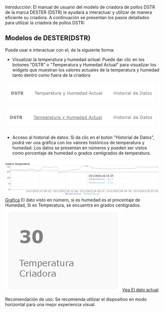 Introducción:
El manual de usuario del modelo de criadora de pollos DSTR de la marca DESTER (DSTR) le ayudará a interactuar y utilizar de manera eficiente su criadora. A continuación se presentan los pasos detallados para utilizar la criadora de pollos DSTR:
## Modelos de DESTER(DSTR)
Puede usar e interactuar con el, de la siguiente forma:

* Visualizar la temperatura y humedad actual: Puede dar clic en los botones "DSTR" o "Temperatura y Humedad Actual" para visualizar los widgets que muestran los valores actuales de la temperatura y humedad tanto dentro como fuera de la criadora

![Cabecera](https://github.com/Zasalast/esp32-incubadora-nex/blob/main/assets/Header.jpg)
![Seleccionar cabecera](https://github.com/Zasalast/esp32-incubadora-nex/blob/main/assets/HeaderSeleccion.jpg)
* Acceso al historial de datos: Si da clic en el botón "Historial de Datos", podrá ver una gráfica con los valores históricos de temperatura y humedad. Los datos se presentan en números y pueden ser vistos como porcentaje de humedad o grados centígrados de temperatura.

![Grafica](https://github.com/Zasalast/esp32-incubadora-nex/blob/main/assets/Grafica.jpg)
[Grafica](https://esp32-incubadora-7hkboj3a9-zasalast.vercel.app/grafica/GraficaHumedad)
El dato visto en número, si es humedad es el procentaje de Humedad, Si es Temperatura, se encuentra en grados centigrados.
![Card](https://github.com/Zasalast/esp32-incubadora-nex/blob/main/assets/card.jpg)
[Vea El dato actual](https://esp32-incubadora-7hkboj3a9-zasalast.vercel.app/)

Recomendación de uso: Se recomienda utilizar el dispositivo en modo horizontal para una mejor experiencia visual.


